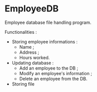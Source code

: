 # EmployeeDB
Employee database file handling program.

Functionalities :
- Storing employee informations :
   - Name ;
   - Address ;
   - Hours worked.
- Updating database :
   - Add an employee to the DB ;
   - Modify an employee's information ;
   - Delete an employee from the DB.
- Storing file

